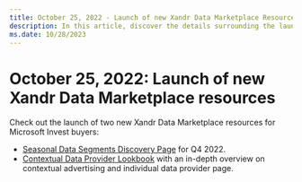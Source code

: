 ```yaml
---
title: October 25, 2022 - Launch of new Xandr Data Marketplace Resources
description: In this article, discover the details surrounding the launch of two new resources within the Xandr Data Marketplace for Microsoft Invest buyers.
ms.date: 10/28/2023
---
```


# October 25, 2022: Launch of new Xandr Data Marketplace resources

Check out the launch of two new Xandr Data Marketplace resources for Microsoft Invest buyers:

- [Seasonal Data Segments Discovery Page](https://view.ceros.com/xandr/q4-data-providers-for-holiday-campaigns/p/1) for Q4 2022.
- [Contextual Data Provider Lookbook](https://view.ceros.com/xandr/data-marketplace-lookbook/p/1) with an in-depth overview on contextual advertising and individual data provider page.

